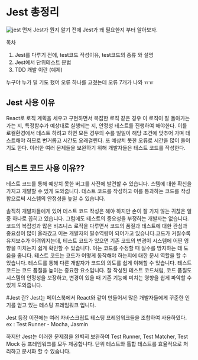 # Jest 총정리
![jest](https://github.com/user-attachments/assets/b3171ea6-84ad-46a5-8364-cecda9d134ff)
먼저 Jest가 뭔지 알기 전에 Jest가 왜 필요한지 부터 알아보자.

목차
1. Jest를 다루기 전에, test코드 작성이유, test코드의 종류 와 설명
2. Jest에서 단위테스트 문법
3. TDD 개발 이란 (예제)

누구야 누가 덜 기도 했어
오류 하나를 고쳤는데 오류 7개가 나와 ㅠㅠ


## Jest 사용 이유
React로 로직 계획을 세우고 구현하면서 복잡한 로직 같은 경우 이 로직이 잘 돌아가는 가는 지, 특정함수가 예상대로 실행되는 지, 안정성 테스트를 진행하여 해야한다.
이를 로컬환경에서 테스트 하려고 하면 모든 경우의 수를 일일이 해당 조건에 맞추어 가며 테스트해야 하므로 번거롭고 시간도 오래걸린다. 또 예상치 못한 오류로 시간을 많이 들이기도 한다.
이러한 여러 문제들을 보완하기 위해 개발자들은 테스트 코드를 작성한다. 

## 테스트 코드 사용 이유??
 테스트 코드를 통해 예상치 못한 버그를 사전에 발견할 수 있습니다. 스템에 대한 확신을 가지고 개발할 수 있게 도와줍니다. 테스트 코드를 작성하고 이를 통과하는 코드를 작성함으로써 시스템의 안정성을 높일 수 있습니다.
 
솔직히 개발자들에게 있어 테스트 코드 작성은 해야 하지만 손이 잘 가지 않는 귀찮은 일 중 하나로 꼽히고 있습니다. 그럼에도 테스트의 중요성을 부정하는 개발자는 없습니다.
코드의 복잡성과 많은 비즈니스 로직을 다루면서 코드의 품질과 테스트에 대한 관심과 중요성이 많이 올라갔고 이는 개발자의 필수역량이 되어가고 있습니다.코드가 커질수록 유지보수가 어려워지는데, 
테스트 코드가 있으면 기존 코드의 변경이 시스템에 어떤 영향을 미치는지 쉽게 확인할 수 있습니다. 이는 코드를 수정할 때 실수를 방지하는 데 도움을 줍니다.
 테스트 코드는 코드가 어떻게 동작해야 하는지에 대한 문서 역할을 할 수 있습니다. 테스트를 통해 다른 개발자가 코드의 의도를 쉽게 이해할 수 있습니다.
테스트 코드는 코드 품질을 높이는 중요한 요소입니다. 잘 작성된 테스트 코드처럼, 코드 품질도 시스템의 안정성을 보장하고, 변경이 있을 때 기존 기능에 미치는 영향을 쉽게 파악할 수 있게 도와줍니다.
 
#Jest 란?
Jest는 페이스북에서 React와 같이 만들어서 많은 개발자들에게 꾸준한 인기를 얻고 있는 테스팅 프레임워크 입니다.

Jest 등장 이전에는 여러 자바스크립트 테스팅 프레임워크들을 조합하여 사용하였다.
ex : Test Runner - Mocha, Jasmin

하지만 Jest는 이러한 문제점을 완벽히 보완하여 Test Runner, Test Matcher, Test Mock 등 프레임워크를 모두 제공합니다.
단위 테스트와 톨합 테스트를 효율적으로 처리하고 문서화 할 수 있습니다.

